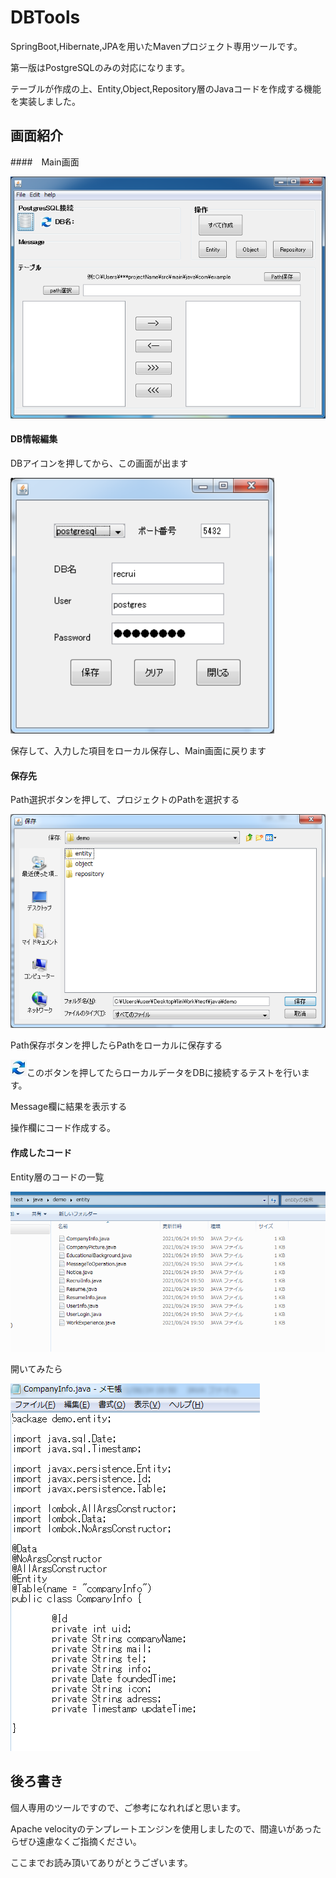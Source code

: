 # DBTools

SpringBoot,Hibernate,JPAを用いたMavenプロジェクト専用ツールです。

第一版はPostgreSQLのみの対応になります。

テーブルが作成の上、Entity,Object,Repository層のJavaコードを作成する機能を実装しました。

## 画面紹介

####　Main画面

<img src="img\mainView.png" alt="mainView" style="zoom:100%;" />

#### DB情報編集

DBアイコンを押してから、この画面が出ます

<img src="img\dbInfoEdit.png" alt="dbInfoEdit" style="zoom:120%;" />

保存して、入力した項目をローカル保存し、Main画面に戻ります

#### 保存先

Path選択ボタンを押して、プロジェクトのPathを選択する

<img src="img\fileChoose.png" alt="fileChoose" style="zoom:100%;" />

Path保存ボタンを押したらPathをローカルに保存する

<img src="img\reflesh.jpg" alt="reflesh" style="zoom:100%;" />このボタンを押してたらローカルデータをDBに接続するテストを行います。

Message欄に結果を表示する

操作欄にコード作成する。

#### 作成したコード

Entity層のコードの一覧

<img src="img\showCode.png" alt="showCode" style="zoom:100%;" />

開いてみたら

<img src="img\javaCode.png" alt="javaCode" style="zoom:100%;" />

## 後ろ書き

個人専用のツールですので、ご参考になれればと思います。

Apache velocityのテンプレートエンジンを使用しましたので、間違いがあったらぜひ遠慮なくご指摘ください。

ここまでお読み頂いてありがとうございます。